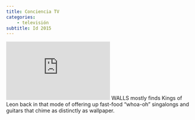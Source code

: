 ```yaml
---
title: Conciencia TV
categories:
    - televisión
subtitle: Id 2015
---
```

<iframe src="https://player.vimeo.com/video/76361269?title=0&byline=0&portrait=0" width="280" height="158" frameborder="0" webkitallowfullscreen mozallowfullscreen allowfullscreen></iframe>
WALLS mostly finds Kings of Leon back 
in that mode of offering up fast-food 
“whoa-oh” singalongs and guitars that 
chime as distinctly as wallpaper.